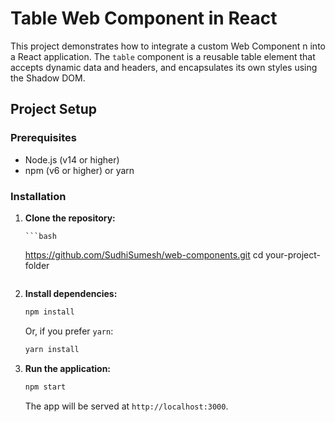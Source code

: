 # Table Web Component in React

This project demonstrates how to integrate a custom Web Component n into a React application. The `table` component is a reusable table element that accepts dynamic data and headers, and encapsulates its own styles using the Shadow DOM.

## Project Setup

### Prerequisites

- Node.js (v14 or higher)
- npm (v6 or higher) or yarn

### Installation

1.  **Clone the repository:**

        ```bash

    https://github.com/SudhiSumesh/web-components.git
    cd your-project-folder
    ```

2.  **Install dependencies:**

    ```bash
    npm install
    ```

    Or, if you prefer `yarn`:

    ```bash
    yarn install
    ```

3.  **Run the application:**

    ```bash
    npm start
    ```

    The app will be served at `http://localhost:3000`.

